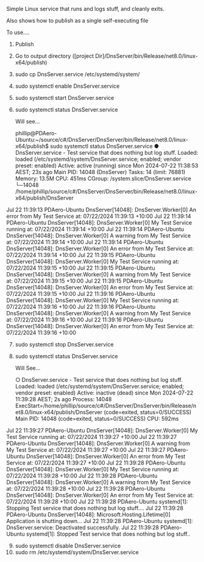 Simple Linux service that runs and logs stuff, and cleanly exits.

Also shows how to publish as a single self-executing file

To use....

1. Publish
2. Go to output directory ([project Dir]/DnsServer/bin/Release/net8.0/linux-x64/publish)
3. sudo cp DnsServer.service /etc/systemd/system/
4. sudo systemctl enable DnsServer.service
5. sudo systemctl start DnsServer.service
6. sudo systemctl status DnsServer.service
   
    Will see...

   phillip@PDAero-Ubuntu:~/source/c#/DnsServer/DnsServer/bin/Release/net8.0/linux-x64/publish$ sudo systemctl status  DnsServer.service
   ● DnsServer.service - Test service that does nothing but log stuff.
   Loaded: loaded (/etc/systemd/system/DnsServer.service; enabled; vendor preset: enabled)
   Active: active (running) since Mon 2024-07-22 11:38:53 AEST; 23s ago
   Main PID: 14048 (DnsServer)
   Tasks: 14 (limit: 76881)
   Memory: 13.5M
   CPU: 451ms
   CGroup: /system.slice/DnsServer.service
   └─14048 /home/phillip/source/c#/DnsServer/DnsServer/bin/Release/net8.0/linux-x64/publish/DnsServer

Jul 22 11:39:13 PDAero-Ubuntu DnsServer[14048]: DnsServer.Worker[0] An error from My Test Service at: 07/22/2024 11:39:13 +10:00
Jul 22 11:39:14 PDAero-Ubuntu DnsServer[14048]: DnsServer.Worker[0] My Test Service running at: 07/22/2024 11:39:14 +10:00
Jul 22 11:39:14 PDAero-Ubuntu DnsServer[14048]: DnsServer.Worker[0] A warning from My Test Service at: 07/22/2024 11:39:14 +10:00
Jul 22 11:39:14 PDAero-Ubuntu DnsServer[14048]: DnsServer.Worker[0] An error from My Test Service at: 07/22/2024 11:39:14 +10:00
Jul 22 11:39:15 PDAero-Ubuntu DnsServer[14048]: DnsServer.Worker[0] My Test Service running at: 07/22/2024 11:39:15 +10:00
Jul 22 11:39:15 PDAero-Ubuntu DnsServer[14048]: DnsServer.Worker[0] A warning from My Test Service at: 07/22/2024 11:39:15 +10:00
Jul 22 11:39:15 PDAero-Ubuntu DnsServer[14048]: DnsServer.Worker[0] An error from My Test Service at: 07/22/2024 11:39:15 +10:00
Jul 22 11:39:16 PDAero-Ubuntu DnsServer[14048]: DnsServer.Worker[0] My Test Service running at: 07/22/2024 11:39:16 +10:00
Jul 22 11:39:16 PDAero-Ubuntu DnsServer[14048]: DnsServer.Worker[0] A warning from My Test Service at: 07/22/2024 11:39:16 +10:00
Jul 22 11:39:16 PDAero-Ubuntu DnsServer[14048]: DnsServer.Worker[0] An error from My Test Service at: 07/22/2024 11:39:16 +10:00

7. sudo systemctl stop DnsServer.service
8. sudo systemctl status DnsServer.service

    Will See...

   ○ DnsServer.service - Test service that does nothing but log stuff.
   Loaded: loaded (/etc/systemd/system/DnsServer.service; enabled; vendor preset: enabled)
   Active: inactive (dead) since Mon 2024-07-22 11:39:28 AEST; 2s ago
   Process: 14048 ExecStart=/home/phillip/source/c#/DnsServer/DnsServer/bin/Release/net8.0/linux-x64/publish/DnsServer (code=exited, status=0/SUCCESS)
   Main PID: 14048 (code=exited, status=0/SUCCESS)
   CPU: 592ms

Jul 22 11:39:27 PDAero-Ubuntu DnsServer[14048]: DnsServer.Worker[0] My Test Service running at: 07/22/2024 11:39:27 +10:00
Jul 22 11:39:27 PDAero-Ubuntu DnsServer[14048]: DnsServer.Worker[0] A warning from My Test Service at: 07/22/2024 11:39:27 +10:00
Jul 22 11:39:27 PDAero-Ubuntu DnsServer[14048]: DnsServer.Worker[0] An error from My Test Service at: 07/22/2024 11:39:27 +10:00
Jul 22 11:39:28 PDAero-Ubuntu DnsServer[14048]: DnsServer.Worker[0] My Test Service running at: 07/22/2024 11:39:28 +10:00
Jul 22 11:39:28 PDAero-Ubuntu DnsServer[14048]: DnsServer.Worker[0] A warning from My Test Service at: 07/22/2024 11:39:28 +10:00
Jul 22 11:39:28 PDAero-Ubuntu DnsServer[14048]: DnsServer.Worker[0] An error from My Test Service at: 07/22/2024 11:39:28 +10:00
Jul 22 11:39:28 PDAero-Ubuntu systemd[1]: Stopping Test service that does nothing but log stuff....
Jul 22 11:39:28 PDAero-Ubuntu DnsServer[14048]: Microsoft.Hosting.Lifetime[0] Application is shutting down...
Jul 22 11:39:28 PDAero-Ubuntu systemd[1]: DnsServer.service: Deactivated successfully.
Jul 22 11:39:28 PDAero-Ubuntu systemd[1]: Stopped Test service that does nothing but log stuff..

9. sudo systemctl disable DnsServer.service
10. sudo rm /etc/systemd/system/DnsServer.service

    